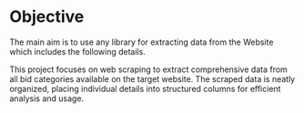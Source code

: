 # Objective

The main aim is to use any library for extracting data from the Website which includes the following details.

This project focuses on web scraping to extract comprehensive data from all bid categories available on the target website. The scraped data is neatly organized, placing individual details into structured columns for efficient analysis and usage.
